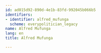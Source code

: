 ```yaml
---
id: ad015d92-890d-4e1b-83fd-992045b066b5
identifiers:
- identifier: alfred_mufunga
  scheme: everypolitician_legacy
name: Alfred Mufunga
lang: en
title: Alfred Mufunga

---
```

